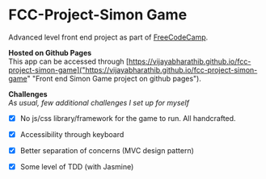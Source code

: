 # FCC-Project-Simon Game
Advanced level front end project as part of [FreeCodeCamp][fcc].

**Hosted on Github Pages**  
This app can be accessed through [https://vijayabharathib.github.io/fcc-project-simon-game]("https://vijayabharathib.github.io/fcc-project-simon-game" "Front end Simon Game project on github pages").  

**Challenges**  
*As usual, few additional challenges I set up for myself*
- [x] No js/css library/framework for the game to run. All handcrafted.
- [x] Accessibility through keyboard
- [x] Better separation of concerns (MVC design pattern)
- [x] Some level of TDD (with Jasmine)


[comment]: http://justfor.comments "Back reference to links"
[fcc]: http://freecodecamp.com/ "free code camp site"
